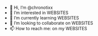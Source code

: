 - 👋 Hi, I’m @chronotixx
- 👀 I’m interested in WEBSITES
- 🌱 I’m currently learning WEBSITES
- 💞️ I’m looking to collaborate on WEBSITES
- 📫 How to reach me: on my WEBSITES

<!---
chronotixx/chronotixx is a ✨ special ✨ repository because its `README.md` (this file) appears on your GitHub profile.
You can click the Preview link to take a look at your changes.
--->
